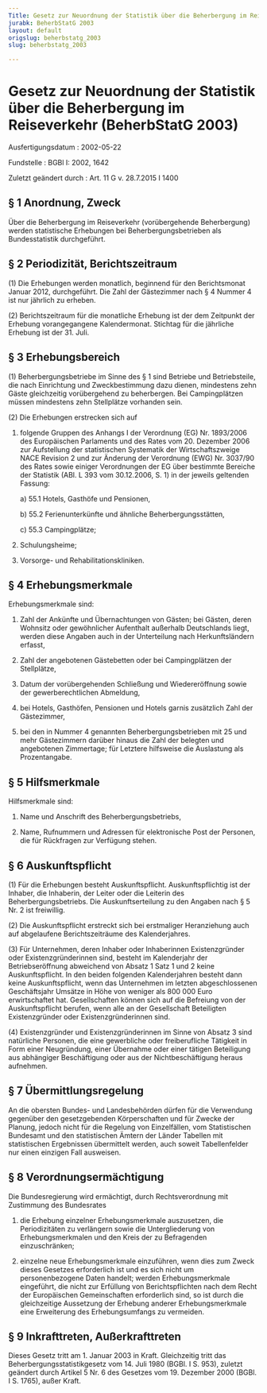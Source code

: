 ```yaml
---
Title: Gesetz zur Neuordnung der Statistik über die Beherbergung im Reiseverkehr
jurabk: BeherbStatG 2003
layout: default
origslug: beherbstatg_2003
slug: beherbstatg_2003

---
```


# Gesetz zur Neuordnung der Statistik über die Beherbergung im Reiseverkehr (BeherbStatG 2003)

Ausfertigungsdatum
:   2002-05-22

Fundstelle
:   BGBl I: 2002, 1642

Zuletzt geändert durch
:   Art. 11 G v. 28.7.2015 I 1400


## § 1 Anordnung, Zweck

Über die Beherbergung im Reiseverkehr (vorübergehende Beherbergung)
werden statistische Erhebungen bei Beherbergungsbetrieben als
Bundesstatistik durchgeführt.


## § 2 Periodizität, Berichtszeitraum

(1) Die Erhebungen werden monatlich, beginnend für den Berichtsmonat
Januar 2012, durchgeführt. Die Zahl der Gästezimmer nach § 4 Nummer 4
ist nur jährlich zu erheben.

(2) Berichtszeitraum für die monatliche Erhebung ist der dem Zeitpunkt
der Erhebung vorangegangene Kalendermonat. Stichtag für die jährliche
Erhebung ist der 31. Juli.


## § 3 Erhebungsbereich

(1) Beherbergungsbetriebe im Sinne des § 1 sind Betriebe und
Betriebsteile, die nach Einrichtung und Zweckbestimmung dazu dienen,
mindestens zehn Gäste gleichzeitig vorübergehend zu beherbergen. Bei
Campingplätzen müssen mindestens zehn Stellplätze vorhanden sein.

(2) Die Erhebungen erstrecken sich auf

1.  folgende Gruppen des Anhangs I der Verordnung (EG) Nr. 1893/2006 des
    Europäischen Parlaments und des Rates vom 20. Dezember 2006 zur
    Aufstellung der statistischen Systematik der Wirtschaftszweige NACE
    Revision 2 und zur Änderung der Verordnung (EWG) Nr. 3037/90 des Rates
    sowie einiger Verordnungen der EG über bestimmte Bereiche der
    Statistik (ABl. L 393 vom 30.12.2006, S. 1) in der jeweils geltenden
    Fassung:

    a)  55.1 Hotels, Gasthöfe und Pensionen,


    b)  55.2 Ferienunterkünfte und ähnliche Beherbergungsstätten,


    c)  55.3 Campingplätze;





2.  Schulungsheime;


3.  Vorsorge- und Rehabilitationskliniken.





## § 4 Erhebungsmerkmale

Erhebungsmerkmale sind:

1.  Zahl der Ankünfte und Übernachtungen von Gästen; bei Gästen, deren
    Wohnsitz oder gewöhnlicher Aufenthalt außerhalb Deutschlands liegt,
    werden diese Angaben auch in der Unterteilung nach Herkunftsländern
    erfasst,


2.  Zahl der angebotenen Gästebetten oder bei Campingplätzen der
    Stellplätze,


3.  Datum der vorübergehenden Schließung und Wiedereröffnung sowie der
    gewerberechtlichen Abmeldung,


4.  bei Hotels, Gasthöfen, Pensionen und Hotels garnis zusätzlich Zahl der
    Gästezimmer,


5.  bei den in Nummer 4 genannten Beherbergungsbetrieben mit 25 und mehr
    Gästezimmern darüber hinaus die Zahl der belegten und angebotenen
    Zimmertage; für Letztere hilfsweise die Auslastung als Prozentangabe.





## § 5 Hilfsmerkmale

Hilfsmerkmale sind:

1.  Name und Anschrift des Beherbergungsbetriebs,


2.  Name, Rufnummern und Adressen für elektronische Post der Personen, die
    für Rückfragen zur Verfügung stehen.





## § 6 Auskunftspflicht

(1) Für die Erhebungen besteht Auskunftspflicht. Auskunftspflichtig
ist der Inhaber, die Inhaberin, der Leiter oder die Leiterin des
Beherbergungsbetriebs. Die Auskunftserteilung zu den Angaben nach § 5
Nr. 2 ist freiwillig.

(2) Die Auskunftspflicht erstreckt sich bei erstmaliger Heranziehung
auch auf abgelaufene Berichtszeiträume des Kalenderjahres.

(3) Für Unternehmen, deren Inhaber oder Inhaberinnen Existenzgründer
oder Existenzgründerinnen sind, besteht im Kalenderjahr der
Betriebseröffnung abweichend von Absatz 1 Satz 1 und 2 keine
Auskunftspflicht. In den beiden folgenden Kalenderjahren besteht dann
keine Auskunftspflicht, wenn das Unternehmen im letzten
abgeschlossenen Geschäftsjahr Umsätze in Höhe von weniger als 800 000
Euro erwirtschaftet hat. Gesellschaften können sich auf die Befreiung
von der Auskunftspflicht berufen, wenn alle an der Gesellschaft
Beteiligten Existenzgründer oder Existenzgründerinnen sind.

(4) Existenzgründer und Existenzgründerinnen im Sinne von Absatz 3
sind natürliche Personen, die eine gewerbliche oder freiberufliche
Tätigkeit in Form einer Neugründung, einer Übernahme oder einer
tätigen Beteiligung aus abhängiger Beschäftigung oder aus der
Nichtbeschäftigung heraus aufnehmen.


## § 7 Übermittlungsregelung

An die obersten Bundes- und Landesbehörden dürfen für die Verwendung
gegenüber den gesetzgebenden Körperschaften und für Zwecke der
Planung, jedoch nicht für die Regelung von Einzelfällen, vom
Statistischen Bundesamt und den statistischen Ämtern der Länder
Tabellen mit statistischen Ergebnissen übermittelt werden, auch soweit
Tabellenfelder nur einen einzigen Fall ausweisen.


## § 8 Verordnungsermächtigung

Die Bundesregierung wird ermächtigt, durch Rechtsverordnung mit
Zustimmung des Bundesrates

1.  die Erhebung einzelner Erhebungsmerkmale auszusetzen, die
    Periodizitäten zu verlängern sowie die Untergliederung von
    Erhebungsmerkmalen und den Kreis der zu Befragenden einzuschränken;


2.  einzelne neue Erhebungsmerkmale einzuführen, wenn dies zum Zweck
    dieses Gesetzes erforderlich ist und es sich nicht um personenbezogene
    Daten handelt; werden Erhebungsmerkmale eingeführt, die nicht zur
    Erfüllung von Berichtspflichten nach dem Recht der Europäischen
    Gemeinschaften erforderlich sind, so ist durch die gleichzeitige
    Aussetzung der Erhebung anderer Erhebungsmerkmale eine Erweiterung des
    Erhebungsumfangs zu vermeiden.





## § 9 Inkrafttreten, Außerkrafttreten

Dieses Gesetz tritt am 1. Januar 2003 in Kraft. Gleichzeitig tritt das
Beherbergungsstatistikgesetz vom 14. Juli 1980 (BGBl. I S. 953),
zuletzt geändert durch Artikel 5 Nr. 6 des Gesetzes vom 19. Dezember
2000 (BGBl. I S. 1765), außer Kraft.

